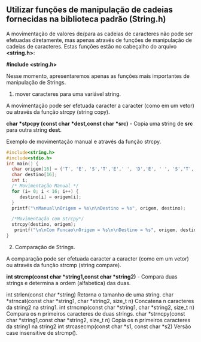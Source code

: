 Utilizar funções de manipulação de cadeias fornecidas na biblioteca padrão (String.h)
---
A movimentação de valores de/para as cadeias de caracteres não pode ser efetuadas diretamente, mas apenas através de funções de manipulação de cadeias de caracteres. Estas funções estão no cabeçalho do arquivo <b><string.h></b>: 

<b>#include <string.h></b>

Nesse momento, apresentaremos apenas as funções mais importantes de manipulação de Strings.

1) mover caracteres para uma variável string. 
<p>A movimentação pode ser efetuada caracter a caracter (como em um vetor) ou através da função strcpy (string copy).</p>
<p><b>char *stpcpy (const char *dest,const char *src)</b> - Copia uma string de <b>src</b> para outra string <b>dest</b>.</p>
<p>Exemplo de movimentação manual e através da função strcpy.</p>


``` C runnable
#include<string.h>
#include<stdio.h>
int main() {
  char origem[16] = {'T', 'E', 'S','T','E',' ', 'D','E', ' ', 'S','T','R','I','N','G','\0'};
  char destino[16];
  int i;
  /* Movimentação Manual */
  for (i= 0; i < 16; i++) {
     destino[i] = origem[i];
  }
  printf("\nManual\nOrigem = %s\n\nDestino = %s", origem, destino);

  /*Movimentação com Strcpy*/
  strcpy(destino, origem);
   printf("\n\nCom Funcao\nOrigem = %s\n\nDestino = %s", origem, destino);
}

```
2) Comparação de Strings.
<p>A comparação pode ser efetuada caracter a caracter (como em um vetor) ou através da função strcmp (string compare).</p>

<p><b>int strcmp(const char *string1,const char *string2)</b> - Compara duas strings e determina a ordem (alfabetica) das duas.</p>

int strlen(const char *string) Retorna o tamanho de uma
string.
char *strncat(const char *string1, char *string2,
size_t n)
Concatena n caracteres da
string2 na string1.
int strncmp(const char *string1, char *string2, size_t
n)
Compara os n primeiros
caracteres de duas strings.
char *strncpy(const char *string1,const char *string2,
size_t n)
Copia os n primeiros caracteres
da string1 na string2
int strcasecmp(const char *s1, const char *s2) Versão case insensitive de
strcmp(). 
